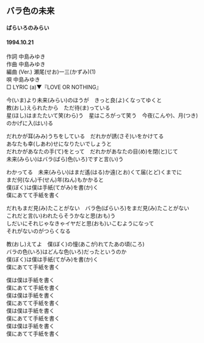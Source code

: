 ## バラ色の未来
#### ばらいろのみらい
#### 1994.10.21


作詞     中島みゆき　　　　　   
作曲      中島みゆき  　　　   
編曲 (Ver.) 瀬尾(せお)一三(かずみ)(1)　　　　    
唄     中島みゆき      
□ LYRIC (a)▼『LOVE OR NOTHING』     

今(いま)より未来(みらい)のほうが　きっと良(よ)くなってゆくと   
教(おし)えられたから　ただ待(ま)っている   
星(ほし)はまたたいて笑(わら)う　星はころがって笑う　今夜(こんや)、月(つき)のかげに入(はい)る   
   
だれかが耳(みみ)うちをしている　だれかが誘(さそ)いをかけてる   
あなたも幸(しあわ)せになりたいでしょうと   
だれかがあなたの手(て)をとって　だれかがあなたの目(め)を閉(と)じて   
未来(みらい)はバラ(ばら)色(いろ)ですと言(い)う   
   
わかってる　未来(みらい)はまだ遙(はる)か遠(とお)くて届(とど)くまでに   
まだ何(なん)千(せん)年(ねん)もかかると   
僕(ぼく)は僕は手紙(てがみ)を書(か)く   
僕にあてて手紙を書く   
   
だれもまだ見(み)たことがない　バラ色(ばらいろ)をまだ見(み)たことがない   
これだと言(い)われたらそうかなと思(おも)う   
しだいにそれじゃなきゃイヤだと思(おも)いこむようになって   
それがないのがつらくなる   
   
教(おし)えてよ　僕(ぼく)の憧(あこが)れてたあの頃(ころ)   
バラの色(いろ)はどんな色(いろ)だったというのか   
僕(ぼく)は僕は手紙(てがみ)を書(か)く   
僕にあてて手紙を書く   
   
僕は僕は手紙を書く   
僕にあてて手紙を書く   
僕は僕は手紙を書く   
僕にあてて手紙を書く   
僕は僕は手紙を書く   
僕にあてて手紙を書く   
僕は僕は手紙を書く   
僕にあてて手紙を書く   
